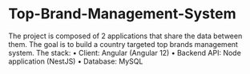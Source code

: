# Top-Brand-Management-System
The project is composed of 2 applications that share the data between them. The goal is to build a country  targeted top brands management system. The stack: • Client: Angular (Angular 12) • Backend API: Node application (NestJS)  • Database: MySQL
